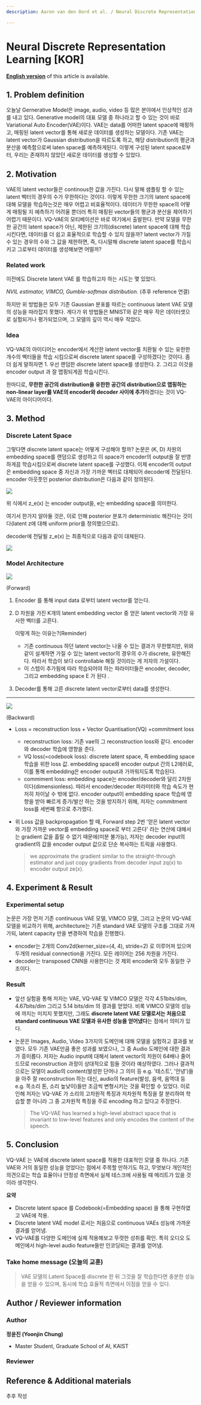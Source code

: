 ```yaml
---
description: Aaron van den Oord et al. / Neural Discrete Representation Learning / NIPS 2017

---
```


# Neural Discrete Representation Learning [KOR]

[**English version**](./nips-2017-vq-vae-eng.md) of this article is available.

## **1. Problem definition**

오늘날 Gernerative Model은 image, audio, video 등 많은 분야에서 인상적인 성과를 내고 있다. Generative model의 대표 모델 중 하나라고 할 수 있는 것이 바로 Variational Auto Encoder(VAE)이다. VAE는 data를 어떠한 latent space에 매핑하고, 매핑된 latent vector를 통해 새로운 데이터를 생성하는 모델이다. 기존 VAE는 latent vector가 Gaussian distribution을 따르도록 하고, 해당 distribution의 평균과 분산을 예측함으로써 laten space를 예측하게된다. 이렇게 구성된 latent space로부터, 우리는 존재하지 않았던 새로운 데이터를 생성할 수 있었다.

## **2. Motivation**

VAE의 latent vector들은 continous한 값을 가진다. 다시 말해 샘플링 할 수 있는 latent 벡터의 경우의 수가 무한하다는 것이다. 이렇게 무한한 크기의 latent space에 대해 모델을 학습하는것은 매우 어렵고 비효율적이다. 데이터가 무한한 space의 어떻게 매핑될 지 예측하기 어려울 뿐더러 특히 매핑된 vector들의 평균과 분산을 제어하기 어렵기 때문이다. VQ-VAE의 모티베이션은 바로 여기에서 출발한다. 만약 모델을 무한한 공간의 latent space가 아닌, 제한된 크기의(discrete) latent space에 대해 학습시킨다면, 데이터를 더 쉽고 효율적으로 학습할 수 있지 않을까? latent vector가 가질 수 있는 경우의 수와 그 값을 제한하면, 즉, 다시말해 discrete latent space를 학습시키고 그로부터 데이터를 생성해보면 어떨까?

### **Related work**

이전에도 Discrete latent VAE 를 학습하고자 하는 시도는 몇 있었다.

*NVIL estimator, VIMCO, Gumble-softmax distribution.* (추후 reference 연결)

하지만 위 방법들은 모두 기존 Gaussian 분포를 따르는 continuous latent VAE 모델의 성능을 따라잡지 못했다. 게다가 위 방법들은 MNIST와 같은 매우 작은 데이터셋으로 실험되거나 평가되었으며, 그 모델의 깊이 역시 매우 작았다.

### **Idea**

VQ-VAE의 아이디어는 encoder에서 계산한 latent vector를 치환될 수 있는 유한한 개수의 벡터들을 학습 시킴으로써 discrete latent space를 구성하겠다는 것이다. 좀 더 쉽게 말하자면 1. 우선 랜덤한 discrete latent space를 생성한다. 2. 그리고 이것을 encoder output 과 잘 맵핑되게끔 학습시킨다.

한마디로, **무한한 공간의 distribution을 유한한 공간의 distribution으로 맵핑하는 non-linear layer를 VAE의 encoder와 decoder 사이에 추가**하겠다는 것이 VQ-VAE의 아이디어이다.

## **3. Method**

### **Discrete Latent Space**

그렇다면 discrete latent space는 어떻게 구성해야 할까? 논문은 (K, D) 차원의 embedding space를 랜덤으로 생성하고 이 space가 encoder의 output을 잘 반영하게끔 학습시킴으로써 discrete latent space를 구성했다. 이제 encoder의 output 은 embedding space 중 자신과 가장 가까운 벡터로 대체되어 decoder에 전달된다. encoder 아웃풋인 posterior distribution은 다음과 같이 정의된다.

![](../../.gitbook/assets/40/posterior_distribution_eq.PNG)



위 식에서 z_e(x) 는 encoder output을, e는 embedding space를 의미한다.

여기서 한가지 알아둘 것은, 이로 인해 posterior 분포가 deterministic 해진다는 것이다(latent z에 대해 uniform prior를 정의했으므로).

decoder에 전달될 z_e(x) 는 최종적으로 다음과 같이 대체된다.

![](../../.gitbook/assets/40/replaced_output_eq.PNG)

### **Model Architecture**

![](../../.gitbook/assets/40/model_architecture.PNG)

(Forward)

1. Encoder 를 통해 input data 로부터 latent vector를 얻는다.

2. D 차원을 가진 K개의 latent embedding vector 중 얻은 latent vector와 가장 유사한 벡터를 고른다.
  
    이렇게 하는 이유는?(Reminder)
    
    - 기존 continuous 하던 latent vector는 나올 수 있는 결과가 무한했지만, 위와 같이 설계하면 가질 수 있는 latent vector의 경우의 수가 discrete, 유한해진다. 따라서 학습이 보다 controllable 해질 것이라는 게 저자의 가설이다.
    - 이 스텝이 추가됨에 따라 학습되어야 하는 파라미터들은 encoder, decoder, 그리고 embedding space E 가 된다 .
    
3. Decoder를 통해 고른 discrete latent vector로부터 data를 생성한다.

***

![](../../.gitbook/assets/40/loss_function.PNG)

(Backward)

- Loss = reconstruction loss + Vector Quantisation(VQ) +commitment loss
    - reconstruction loss: 기존 vae의 그 reconstruction loss와 같다. encoder와 decoder 학습에 영향을 준다.
    - VQ loss(=codebook loss): discrete latent space, 즉 embedding space 학습을 위한 loss 값. embedding space와 encoder output 간의 L2에러로, 이를 통해 embedding은 encoder output과 가까워지도록 학습된다.
    - commiment loss: embedding space는 encoder/decoder와 달리 2차원이다(dimensionless). 따라서 encoder/decoder 파라미터와 학습 속도가 현저히 차이날 수 밖에 없다. encoder output이 embedding space 학습에 영향을 받아 빠르게 증가/발산 하는 것을 방지하기 위해, 저자는 commitment loss를 세번째 항으로 추가했다.
- 위 Loss 값을 backpropagation 할 때, Forward step 2번 '얻은 latent vector와 가장 가까운 vector를 embedding space로 부터 고른다' 라는 연산에 대해서는 gradient 값을 흘릴 수 없기 때문에(미분 불가능), 저자는 decoder input의 gradient의 값을 encoder output 값으로 단순 복사하는 트릭을 사용했다.
  
    > we approximate the gradient similar to the straight-through estimator and just copy gradients from decoder input zq(x) to encoder output ze(x).

## **4. Experiment & Result**

### **Experimental setup**

논문은 가장 먼저 기존 continuous VAE 모델, VIMCO 모델, 그리고 논문의 VQ-VAE 모델을 비교하기 위해, architecture는 기존 standard VAE 모델의 구조를 그대로 가져가되, latent capacity 만을 변경하여 학습을 진행했다.

- encoder는 2개의 Conv2d(kerner_size=(4, 4), stride=2) 로 이루어져 있으며 두개의 residual connection을 가진다. 모든 레이어는 256 차원을 가진다.
- decoder는 transposed CNN을 사용한다는 것 제외 encoder와 모두 동일한 구조이다.

### **Result**

- 앞선 실험을 통해 저자는 VAE, VQ-VAE 및 VIMCO 모델은 각각 4.51bits/dim, 4.67bits/dim 그리고 5.14 bits/dim 의 결과를 얻었다. 비록 VIMCO 모델의 성능에 까지는 미치지 못했지만, 그래도 **discrete latent VAE 모델로서는 처음으로 standard continuous VAE 모델과 유사한 성능을 얻어냈다**는 점에서 의미가 있다.
- 논문은 Images, Audio, Video 3가지의 도메인에 대해 모델을 실험하고 결과를 보였다. 모두 기존 VAE만큼 좋은 성과를 보였으나, 그 중 Audio 도메인에 대한 결과가 흥미롭다. 저자는 Audio input에 대해서 latent vector의 차원이 64배나 줄어드므로 reconstruction 과정이 상대적으로 힘들 것이라 예상하였다. 그러나 결과적으로는 모델이 audio의 content(발성한 단어나 그 의미 등 e.g. '테스트', '안녕')들을 아주 잘 reconstruction 하는 대신, audio의 feature(발성, 음색, 음역대 등 e.g. 목소리 톤, 소리 높낮이)들만 조금씩 변형시키는 것을 확인할 수 있었다. 이로 인해 저자는 VQ-VAE 가 소리의 고차원적 특징과 저차원적 특징을 잘 분리하여 학습할 뿐 아니라 그 중 고차원적 특징을 주로 encoding 하고 있다고 주장한다.
  
    > The VQ-VAE has learned a high-level abstract space that is invariant to low-level features and only encodes the content of the speech.

## **5. Conclusion**

VQ-VAE 는 VAE에 discrete latent space를 적용한 대표적인 모델 중 하나다. 기존 VAE와 거의 동일한 성능을 얻었다는 점에서 주목할 만하기도 하고, 무엇보다 개인적인 의견으로는 학습 효율이나 안정성 측면에서 실제 테스크에 사용될 때 메리트가 있을 것이라 생각한다.

**요약**

- Discrete latent space 를 Codebook(=Embedding space) 을 통해 구현하였고 VAE에 적용.
- Discrete latent VAE model 로서는 처음으로 continuous VAEs 성능에 가까운 결과를 얻어냄.
- VQ-VAE를 다양한 도메인에 실제 적용해보고 뚜렷한 성취를 확인. 특히 오디오 도메인에서 high-level audio feature들만 인코딩되는 결과를 얻어냄.

### **Take home message (오늘의 교훈)**

> VAE 모델의 Latent Space를 discrete 한 뒤 그것을 잘 학습한다면 충분한 성능을 얻을 수 있으며, 동시에 학습 효율적 측면에서 이점을 얻을 수 있다.

## **Author / Reviewer information**

### **Author**

**정윤진 (Yoonjin Chung)**

- Master Student, Graduate School of AI, KAIST

### **Reviewer**

## **Reference & Additional materials**

추후 작성